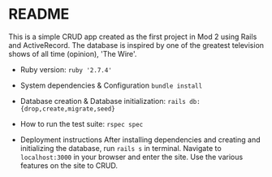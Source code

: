 # README

This is a simple CRUD app created as the first project in Mod 2 using Rails and ActiveRecord.  The database is inspired by one of the greatest television shows of all time (opinion), 'The Wire'.

* Ruby version:
```ruby '2.7.4'```

* System dependencies & Configuration
```bundle install```

* Database creation & Database initialization:
```rails db:{drop,create,migrate,seed}```

* How to run the test suite:
```rspec spec```

* Deployment instructions
After installing dependencies and creating and initializing the database, run ```rails s``` in terminal.
Navigate to ```localhost:3000``` in your browser and enter the site.  Use the various features on the site to CRUD.
